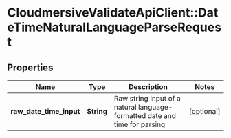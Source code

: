 # CloudmersiveValidateApiClient::DateTimeNaturalLanguageParseRequest

## Properties
Name | Type | Description | Notes
------------ | ------------- | ------------- | -------------
**raw_date_time_input** | **String** | Raw string input of a natural language-formatted date and time for parsing | [optional] 


